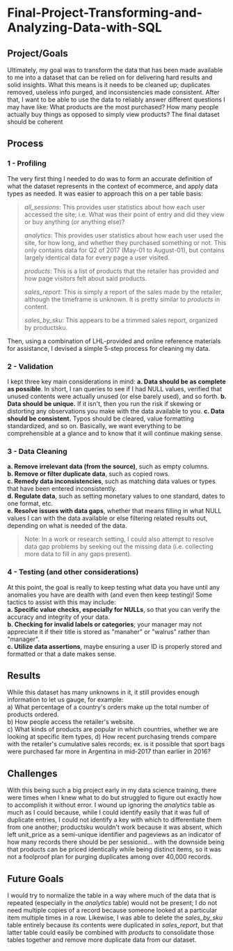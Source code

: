 # Final-Project-Transforming-and-Analyzing-Data-with-SQL

## Project/Goals
Ultimately, my goal was to transform the data that has been made available to me into a dataset that can be relied on for delivering hard results and solid insights. What this means is it needs to be cleaned up; duplicates removed, useless info purged, and inconsistencies made consistent. After that, I want to be able to use the data to reliably answer different questions I may have like: What products are the most purchased? How many people actually buy things as opposed to simply view products? The final dataset should be coherent

## Process
### 1 - Profiling
The very first thing I needed to do was to form an accurate definition of what the dataset represents in the context of ecommerce, and apply data types as needed. It was easier to approach this on a per table basis:<br>
> *all_sessions*: This provides user statistics about how each user accessed the site; i.e. What was their point of entry and did they view or buy anything (or anything else)?
> 
> *analytics*: This provides user statistics about how each user used the site, for how long, and whether they purchased something or not. This only contains data for Q2 of 2017 (May-01 to August-01), but contains largely identical data for every page a user visited.
> 
> *products*: This is a list of products that the retailer has provided and how page visitors felt about said products.
> 
> *sales_report*: This is simply a report of the sales made by the retailer, although the timeframe is unknown. It is pretty similar to *products* in content.
> 
> *sales_by_sku*: This appears to be a trimmed sales report, organized by productsku.

Then, using a combination of LHL-provided and online reference materials for assistance, I devised a simple 5-step process for cleaning my data.<br>

### 2 - Validation
I kept three key main considerations in mind:
**a. Data should be as complete as possible**. In short, I ran queries to see if I had NULL values, verified that unused contents were actually unused (or else barely used), and so forth.
**b. Data should be unique.** If it isn't, then you run the risk if skewing or distorting any observations you make with the data available to you.
**c. Data should be consistent.** Typos should be cleared, value formatting standardized, and so on. Basically, we want everything to be comprehensible at a glance and to know that it will continue making sense.

### 3 - Data Cleaning
**a. Remove irrelevant data (from the source)**, such as empty columns.<br>
**b. Remove or filter duplicate data**, such as copied rows.<br>
**c. Remedy data inconsistencies**, such as matching data values or types that have been entered inconsistently.<br>
**d. Regulate data**, such as setting monetary values to one standard, dates to one format, etc.<br>
**e. Resolve issues with data gaps**, whether that means filling in what NULL values I can with the data available or else filtering related results out, depending on what is needed of the data.<br>
> Note: In a work or research setting, I could also attempt to resolve data gap problems by seeking out the missing data (i.e. collecting more data to fill in any gaps present). 

### 4 - Testing (and other considerations)
At this point, the goal is really to keep testing what data you have until any anomalies you have are dealth with (and even then keep testing)! Some tactics to assist with this may include: <br>
**a. Specific value checks, especially for NULLs**, so that you can verify the accuracy and integrity of your data.<br>
**b. Checking for invalid labels or categories**; your manager may not appreciate it if their title is stored as "manaher" or "walrus" rather than "manager".<br>
**c. Utilize data assertions**, maybe ensuring a user ID is properly stored and formatted or that a date makes sense.<br>

## Results
While this dataset has many unknowns in it, it still provides enough information to let us gauge, for example:<br>
a) What percentage of a country's orders make up the total number of products ordered.<br>
b) How people access the retailer's website.<br>
c) What kinds of products are popular in which countries, whether we are looking at specific item types, 
d) How recent purchasing trends compare with the retailer's cumulative sales records; ex. is it possible that sport bags were purchased far more in Argentina in mid-2017 than earlier in 2016?<br>

## Challenges 
With this being such a big project early in my data science training, there were times when I knew what to do but struggled to figure out exactly how to accomplish it without error. I wound up ignoring the *analytics* table as much as I could because, while I could identify easily that it was full of duplicate entries, I could not identify a key with which to differentiate them from one another; productsku wouldn't work because it was absent, which left unit_price as a semi-unique identifier and pageviews as an indicator of how many records there should be per sessionid... with the downside being that products can be priced identically while being distinct items, so it was not a foolproof plan for purging duplicates among over 40,000 records.

## Future Goals
I would try to normalize the table in a way where much of the data that is repeated (especially in the *analytics* table) would not be present; I do not need multiple copies of a record because someone looked at a particular item multiple times in a row. Likewise, I was able to delete the *sales_by_sku* table entirely because its contents were duplicated in *sales_report*, but that latter table could easily be combined with *products* to consolidate those tables together and remove more duplicate data from our dataset.
